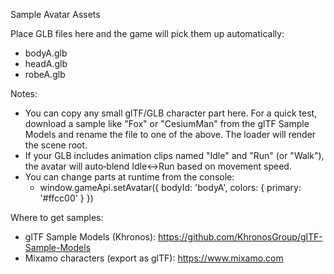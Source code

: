 Sample Avatar Assets

Place GLB files here and the game will pick them up automatically:

- bodyA.glb
- headA.glb
- robeA.glb

Notes:
- You can copy any small glTF/GLB character part here. For a quick test, download a sample like "Fox" or "CesiumMan" from the glTF Sample Models and rename the file to one of the above. The loader will render the scene root.
- If your GLB includes animation clips named "Idle" and "Run" (or "Walk"), the avatar will auto‑blend Idle↔Run based on movement speed.
- You can change parts at runtime from the console:
  - window.gameApi.setAvatar({ bodyId: 'bodyA', colors: { primary: '#ffcc00' } })

Where to get samples:
- glTF Sample Models (Khronos): https://github.com/KhronosGroup/glTF-Sample-Models
- Mixamo characters (export as glTF): https://www.mixamo.com


